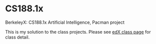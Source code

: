 # CS188.1x
BerkeleyX: CS188.1x Artificial Intelligence, Pacman project
 
This is my solution to the class projects. Please see [edX class page](https://courses.edx.org/courses/BerkeleyX/CS188.1x-4/1T2015/course/) for class detail.
